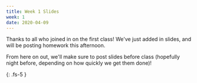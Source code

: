 ```yaml
---
title: Week 1 Slides
week: 1
date: 2020-04-09
---
```


Thanks to all who joined in on the first class! We've just added in slides, and will be posting homework this afternoon.

From here on out, we'll make sure to post slides before class (hopefully night before, depending on how quickly we get them done)!

{: .fs-5 }
